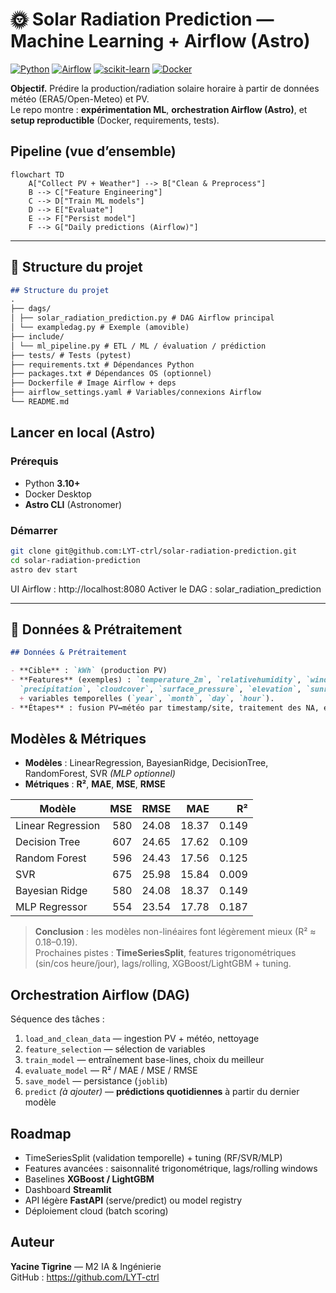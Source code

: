 # 🌞 Solar Radiation Prediction — Machine Learning + Airflow (Astro)

[![Python](https://img.shields.io/badge/Python-3.10%2B-blue.svg)](#)
[![Airflow](https://img.shields.io/badge/Airflow-Astro-brightgreen.svg)](#)
[![scikit-learn](https://img.shields.io/badge/ML-scikit--learn-orange.svg)](#)
[![Docker](https://img.shields.io/badge/Docker-ready-2496ED.svg)](#)

**Objectif.** Prédire la production/radiation solaire horaire à partir de données météo (ERA5/Open-Meteo) et PV.  
Le repo montre : **expérimentation ML**, **orchestration Airflow (Astro)**, et **setup reproductible** (Docker, requirements, tests).


## Pipeline (vue d’ensemble)

```mermaid
flowchart TD
    A["Collect PV + Weather"] --> B["Clean & Preprocess"]
    B --> C["Feature Engineering"]
    C --> D["Train ML models"]
    D --> E["Evaluate"]
    E --> F["Persist model"]
    F --> G["Daily predictions (Airflow)"]

```
---

## 🔹 Structure du projet
```markdown
## Structure du projet
.
├── dags/
│ ├── solar_radiation_prediction.py # DAG Airflow principal
│ └── exampledag.py # Exemple (amovible)
├── include/
│ └── ml_pipeline.py # ETL / ML / évaluation / prédiction
├── tests/ # Tests (pytest)
├── requirements.txt # Dépendances Python
├── packages.txt # Dépendances OS (optionnel)
├── Dockerfile # Image Airflow + deps
├── airflow_settings.yaml # Variables/connexions Airflow
└── README.md
```
## Lancer en local (Astro)

### Prérequis
- Python **3.10+**
- Docker Desktop
- **Astro CLI** (Astronomer)

### Démarrer
```bash
git clone git@github.com:LYT-ctrl/solar-radiation-prediction.git
cd solar-radiation-prediction
astro dev start

```
UI Airflow : http://localhost:8080
Activer le DAG : solar_radiation_prediction




---

## 🔹  Données & Prétraitement
```markdown
## Données & Prétraitement

- **Cible** : `kWh` (production PV)
- **Features** (exemples) : `temperature_2m`, `relativehumidity`, `windspeed_10m`, `windgusts_10m`,
  `precipitation`, `cloudcover`, `surface_pressure`, `elevation`, `sunrise/sunset`,
  + variables temporelles (`year`, `month`, `day`, `hour`).
- **Étapes** : fusion PV↔météo par timestamp/site, traitement des NA, engineering temporel & métier.
```

## Modèles & Métriques

- **Modèles** : LinearRegression, BayesianRidge, DecisionTree, RandomForest, SVR *(MLP optionnel)*
- **Métriques** : **R²**, **MAE**, **MSE**, **RMSE**

| Modèle            |  MSE |  RMSE |   MAE |   R²  |
|-------------------|-----:|------:|------:|------:|
| Linear Regression |  580 | 24.08 | 18.37 | 0.149 |
| Decision Tree     |  607 | 24.65 | 17.62 | 0.109 |
| Random Forest     |  596 | 24.43 | 17.56 | 0.125 |
| SVR               |  675 | 25.98 | 15.84 | 0.009 |
| Bayesian Ridge    |  580 | 24.08 | 18.37 | 0.149 |
| MLP Regressor     |  554 | 23.54 | 17.78 | 0.187 |

> **Conclusion** : les modèles non-linéaires font légèrement mieux (R² ≈ 0.18–0.19).  
> Prochaines pistes : **TimeSeriesSplit**, features trigonométriques (sin/cos heure/jour), lags/rolling, XGBoost/LightGBM + tuning.

## Orchestration Airflow (DAG)

Séquence des tâches :
1. `load_and_clean_data` — ingestion PV + météo, nettoyage
2. `feature_selection` — sélection de variables
3. `train_model` — entraînement base-lines, choix du meilleur
4. `evaluate_model` — R² / MAE / MSE / RMSE
5. `save_model` — persistance (`joblib`)
6. `predict` *(à ajouter)* — **prédictions quotidiennes** à partir du dernier modèle



## Roadmap
- TimeSeriesSplit (validation temporelle) + tuning (RF/SVR/MLP)
- Features avancées : saisonnalité trigonométrique, lags/rolling windows
- Baselines **XGBoost / LightGBM**
- Dashboard **Streamlit**
- API légère **FastAPI** (serve/predict) ou model registry
- Déploiement cloud (batch scoring)

## Auteur
**Yacine Tigrine** — M2 IA & Ingénierie  
GitHub : https://github.com/LYT-ctrl




